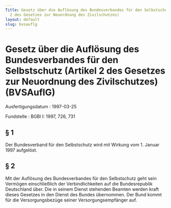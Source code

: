```yaml
---
Title: Gesetz über die Auflösung des Bundesverbandes für den Selbstschutz (Artikel
  2 des Gesetzes zur Neuordnung des Zivilschutzes)
layout: default
slug: bvsauflg
---
```


# Gesetz über die Auflösung des Bundesverbandes für den Selbstschutz (Artikel 2 des Gesetzes zur Neuordnung des Zivilschutzes) (BVSAuflG)

Ausfertigungsdatum
:   1997-03-25

Fundstelle
:   BGBl I: 1997, 726, 731



## § 1

Der Bundesverband für den Selbstschutz wird mit Wirkung vom 1. Januar
1997 aufgelöst.


## § 2

Mit der Auflösung des Bundesverbandes für den Selbstschutz geht sein
Vermögen einschließlich der Verbindlichkeiten auf die Bundesrepublik
Deutschland über. Die in seinem Dienst stehenden Beamten werden kraft
dieses Gesetzes in den Dienst des Bundes übernommen. Der Bund kommt
für die Versorgungsbezüge seiner Versorgungsempfänger auf.

